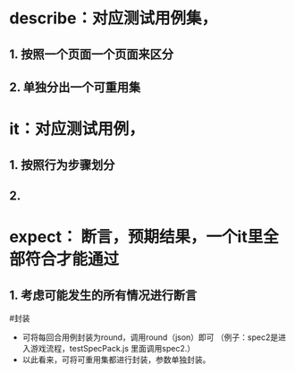 # describe：对应测试用例集，
## 1. 按照一个页面一个页面来区分
## 2. 单独分出一个可重用集

# it：对应测试用例，
## 1. 按照行为步骤划分
## 2. 

# expect： 断言，预期结果，一个it里全部符合才能通过
## 1. 考虑可能发生的所有情况进行断言

#封装
* 可将每回合用例封装为round，调用round（json）即可
（例子：spec2是进入游戏流程，testSpecPack.js 里面调用spec2.）
* 以此看来，可将可重用集都进行封装，参数单独封装。